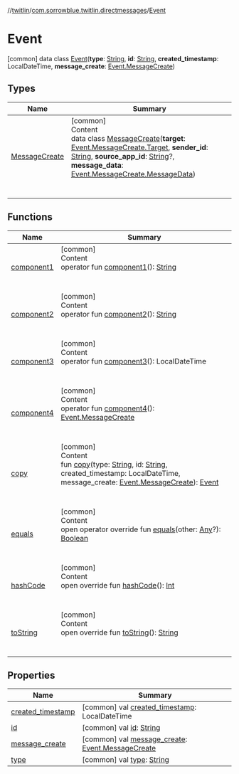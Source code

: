 //[twitlin](../../index.md)/[com.sorrowblue.twitlin.directmessages](../index.md)/[Event](index.md)



# Event  
 [common] data class [Event](index.md)(**type**: [String](https://kotlinlang.org/api/latest/jvm/stdlib/kotlin/-string/index.html), **id**: [String](https://kotlinlang.org/api/latest/jvm/stdlib/kotlin/-string/index.html), **created_timestamp**: LocalDateTime, **message_create**: [Event.MessageCreate](-message-create/index.md))   


## Types  
  
|  Name|  Summary| 
|---|---|
| <a name="com.sorrowblue.twitlin.directmessages/Event.MessageCreate///PointingToDeclaration/"></a>[MessageCreate](-message-create/index.md)| <a name="com.sorrowblue.twitlin.directmessages/Event.MessageCreate///PointingToDeclaration/"></a>[common]  <br>Content  <br>data class [MessageCreate](-message-create/index.md)(**target**: [Event.MessageCreate.Target](-message-create/-target/index.md), **sender_id**: [String](https://kotlinlang.org/api/latest/jvm/stdlib/kotlin/-string/index.html), **source_app_id**: [String](https://kotlinlang.org/api/latest/jvm/stdlib/kotlin/-string/index.html)?, **message_data**: [Event.MessageCreate.MessageData](-message-create/-message-data/index.md))  <br><br><br>


## Functions  
  
|  Name|  Summary| 
|---|---|
| <a name="com.sorrowblue.twitlin.directmessages/Event/component1/#/PointingToDeclaration/"></a>[component1](component1.md)| <a name="com.sorrowblue.twitlin.directmessages/Event/component1/#/PointingToDeclaration/"></a>[common]  <br>Content  <br>operator fun [component1](component1.md)(): [String](https://kotlinlang.org/api/latest/jvm/stdlib/kotlin/-string/index.html)  <br><br><br>
| <a name="com.sorrowblue.twitlin.directmessages/Event/component2/#/PointingToDeclaration/"></a>[component2](component2.md)| <a name="com.sorrowblue.twitlin.directmessages/Event/component2/#/PointingToDeclaration/"></a>[common]  <br>Content  <br>operator fun [component2](component2.md)(): [String](https://kotlinlang.org/api/latest/jvm/stdlib/kotlin/-string/index.html)  <br><br><br>
| <a name="com.sorrowblue.twitlin.directmessages/Event/component3/#/PointingToDeclaration/"></a>[component3](component3.md)| <a name="com.sorrowblue.twitlin.directmessages/Event/component3/#/PointingToDeclaration/"></a>[common]  <br>Content  <br>operator fun [component3](component3.md)(): LocalDateTime  <br><br><br>
| <a name="com.sorrowblue.twitlin.directmessages/Event/component4/#/PointingToDeclaration/"></a>[component4](component4.md)| <a name="com.sorrowblue.twitlin.directmessages/Event/component4/#/PointingToDeclaration/"></a>[common]  <br>Content  <br>operator fun [component4](component4.md)(): [Event.MessageCreate](-message-create/index.md)  <br><br><br>
| <a name="com.sorrowblue.twitlin.directmessages/Event/copy/#kotlin.String#kotlin.String#kotlinx.datetime.LocalDateTime#com.sorrowblue.twitlin.directmessages.Event.MessageCreate/PointingToDeclaration/"></a>[copy](copy.md)| <a name="com.sorrowblue.twitlin.directmessages/Event/copy/#kotlin.String#kotlin.String#kotlinx.datetime.LocalDateTime#com.sorrowblue.twitlin.directmessages.Event.MessageCreate/PointingToDeclaration/"></a>[common]  <br>Content  <br>fun [copy](copy.md)(type: [String](https://kotlinlang.org/api/latest/jvm/stdlib/kotlin/-string/index.html), id: [String](https://kotlinlang.org/api/latest/jvm/stdlib/kotlin/-string/index.html), created_timestamp: LocalDateTime, message_create: [Event.MessageCreate](-message-create/index.md)): [Event](index.md)  <br><br><br>
| <a name="kotlin/Any/equals/#kotlin.Any?/PointingToDeclaration/"></a>[equals](../../com.sorrowblue.twitlin.v2.users/-users-api/-expansion/-companion/index.md#%5Bkotlin%2FAny%2Fequals%2F%23kotlin.Any%3F%2FPointingToDeclaration%2F%5D%2FFunctions%2F1930806739)| <a name="kotlin/Any/equals/#kotlin.Any?/PointingToDeclaration/"></a>[common]  <br>Content  <br>open operator override fun [equals](../../com.sorrowblue.twitlin.v2.users/-users-api/-expansion/-companion/index.md#%5Bkotlin%2FAny%2Fequals%2F%23kotlin.Any%3F%2FPointingToDeclaration%2F%5D%2FFunctions%2F1930806739)(other: [Any](https://kotlinlang.org/api/latest/jvm/stdlib/kotlin/-any/index.html)?): [Boolean](https://kotlinlang.org/api/latest/jvm/stdlib/kotlin/-boolean/index.html)  <br><br><br>
| <a name="kotlin/Any/hashCode/#/PointingToDeclaration/"></a>[hashCode](../../com.sorrowblue.twitlin.v2.users/-users-api/-expansion/-companion/index.md#%5Bkotlin%2FAny%2FhashCode%2F%23%2FPointingToDeclaration%2F%5D%2FFunctions%2F1930806739)| <a name="kotlin/Any/hashCode/#/PointingToDeclaration/"></a>[common]  <br>Content  <br>open override fun [hashCode](../../com.sorrowblue.twitlin.v2.users/-users-api/-expansion/-companion/index.md#%5Bkotlin%2FAny%2FhashCode%2F%23%2FPointingToDeclaration%2F%5D%2FFunctions%2F1930806739)(): [Int](https://kotlinlang.org/api/latest/jvm/stdlib/kotlin/-int/index.html)  <br><br><br>
| <a name="kotlin/Any/toString/#/PointingToDeclaration/"></a>[toString](../../com.sorrowblue.twitlin.v2.users/-users-api/-expansion/-companion/index.md#%5Bkotlin%2FAny%2FtoString%2F%23%2FPointingToDeclaration%2F%5D%2FFunctions%2F1930806739)| <a name="kotlin/Any/toString/#/PointingToDeclaration/"></a>[common]  <br>Content  <br>open override fun [toString](../../com.sorrowblue.twitlin.v2.users/-users-api/-expansion/-companion/index.md#%5Bkotlin%2FAny%2FtoString%2F%23%2FPointingToDeclaration%2F%5D%2FFunctions%2F1930806739)(): [String](https://kotlinlang.org/api/latest/jvm/stdlib/kotlin/-string/index.html)  <br><br><br>


## Properties  
  
|  Name|  Summary| 
|---|---|
| <a name="com.sorrowblue.twitlin.directmessages/Event/created_timestamp/#/PointingToDeclaration/"></a>[created_timestamp](created_timestamp.md)| <a name="com.sorrowblue.twitlin.directmessages/Event/created_timestamp/#/PointingToDeclaration/"></a> [common] val [created_timestamp](created_timestamp.md): LocalDateTime   <br>
| <a name="com.sorrowblue.twitlin.directmessages/Event/id/#/PointingToDeclaration/"></a>[id](id.md)| <a name="com.sorrowblue.twitlin.directmessages/Event/id/#/PointingToDeclaration/"></a> [common] val [id](id.md): [String](https://kotlinlang.org/api/latest/jvm/stdlib/kotlin/-string/index.html)   <br>
| <a name="com.sorrowblue.twitlin.directmessages/Event/message_create/#/PointingToDeclaration/"></a>[message_create](message_create.md)| <a name="com.sorrowblue.twitlin.directmessages/Event/message_create/#/PointingToDeclaration/"></a> [common] val [message_create](message_create.md): [Event.MessageCreate](-message-create/index.md)   <br>
| <a name="com.sorrowblue.twitlin.directmessages/Event/type/#/PointingToDeclaration/"></a>[type](type.md)| <a name="com.sorrowblue.twitlin.directmessages/Event/type/#/PointingToDeclaration/"></a> [common] val [type](type.md): [String](https://kotlinlang.org/api/latest/jvm/stdlib/kotlin/-string/index.html)   <br>

